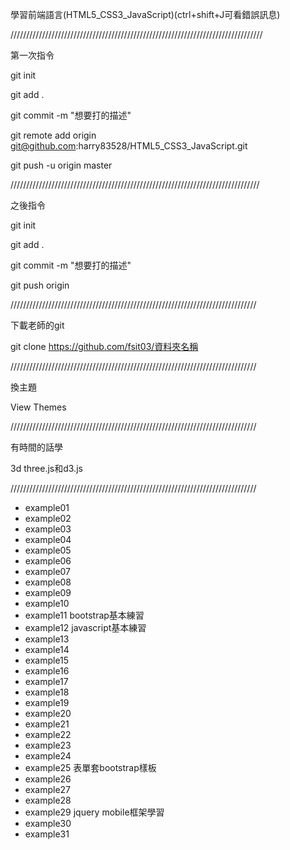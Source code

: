 學習前端語言(HTML5_CSS3_JavaScript)(ctrl+shift+J可看錯誤訊息)

////////////////////////////////////////////////////////////////////////////////

第一次指令

 git init
 
 git add .
 
 git commit -m "想要打的描述"
 
 git remote add origin git@github.com:harry83528/HTML5_CSS3_JavaScript.git
 
 git push -u origin master
 
 ///////////////////////////////////////////////////////////////////////////////
 
 之後指令
 
 git init
 
 git add .
 
 git commit -m "想要打的描述"
 
 git push  origin
 
 //////////////////////////////////////////////////////////////////////////////
 
 下載老師的git
 
 git clone https://github.com/fsit03/資料夾名稱
 
  //////////////////////////////////////////////////////////////////////////////
  
 換主題
 
 View Themes
 
   //////////////////////////////////////////////////////////////////////////////
   
   有時間的話學
   
   3d three.js和d3.js
   
   //////////////////////////////////////////////////////////////////////////////
   - example01
   - example02
   - example03
   - example04
   - example05
   - example06
   - example07
   - example08
   - example09
   - example10
   - example11 bootstrap基本練習
   - example12 javascript基本練習
   - example13
   - example14
   - example15
   - example16
   - example17
   - example18
   - example19
   - example20
   - example21
   - example22
   - example23
   - example24
   - example25 表單套bootstrap樣板
   - example26
   - example27
   - example28
   - example29 jquery mobile框架學習
   - example30
   - example31
 
 
 
 
 
 
